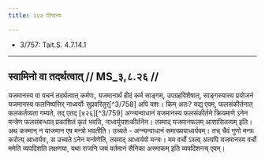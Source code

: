 ```yaml
---
title: २६७ टिप्पन्यः

---
```

- 3/757: Tait.S. 4.7.14.1

____________________________________________


## स्वामिनो वा तदर्थत्वात् // MS_३,८.२६ //

यजमानस्य वा वचनं तदर्थत्वात् कर्मणः, यजमानार्थं हीदं कर्म साङ्गम्, उपग्रहविशेषात्, साङ्गस्यास्य प्रयोजनं यजमानस्य फलनिष्पत्तिर् नाध्वर्योः सुप्रवरितुर्[^3/758] अपि यशः। किम् अतः? यद्य् एवम्, फलसंकीर्तनात् फलकर्तव्यता गम्यते, तद् एतद् [४२६][^3/759] अग्न्यन्वाधानं यजमानस्य फलसंकीर्तने क्रियमाणे ऽनेन मन्त्रेण फलसंबन्धात् प्रकाशितं कृतं भवति, नाध्वर्युयशःकीर्तनेन। तस्माद् यजमानफलम् आशासितव्यम् इति। अथ कस्मान् न याजमान एष मन्त्रो भवतीति। उच्यते - अग्न्यन्वाधानं समाख्ययाध्वर्यवम्। तच् चैवं गुणो मन्त्रः करोत्य् आध्वर्यवः, स उच्यते ऽनेन मन्त्रेणेति, तस्माद् आध्वर्यवो मन्त्रः। मम वर्चो ऽस्त्व् अत्यपि यजमानस्य वर्चो ममेति व्यपदिशति लक्षणया, यथा राजनि जयं वर्तमानं सैनिका अस्माकम् इति व्यपदिशन्त्य् एवम्।
